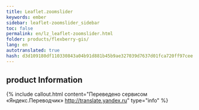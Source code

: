 ```yaml
--- 
title: Leaflet.zoomslider 
keywords: ember 
sidebar: leaflet-zoomslider_sidebar 
toc: false 
permalink: en/lz_leaflet-zoomslider.html 
folder: products/flexberry-gis/ 
lang: en 
autotranslated: true 
hash: d3d109180df110330843a04b91d881b45b9ae327039d7637d01fca720ff97cee 
--- 
```


## product Information 



{% include callout.html content="Переведено сервисом «Яндекс.Переводчик» <http://translate.yandex.ru>" type="info" %}